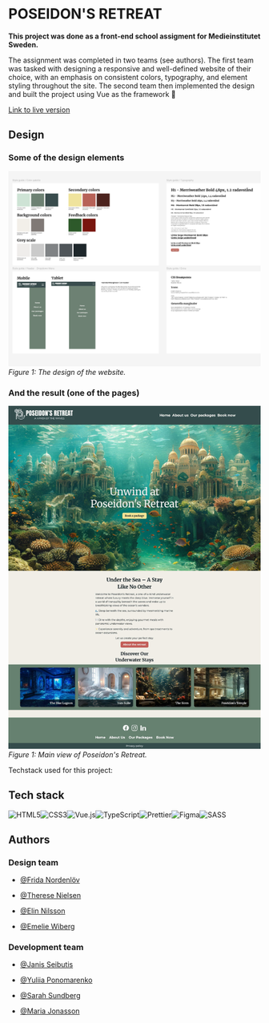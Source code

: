 # POSEIDON'S RETREAT

**This project was done as a front-end school assigment for Medieinstitutet Sweden.**

The assignment was completed in two teams (see authors). The first team was tasked with designing a responsive and well-defined website of their choice, with an emphasis on consistent colors, typography, and element styling throughout the site. The second team then implemented the design and built the project using Vue as the framework 🚀 

[Link to live version](https://maria-jon.github.io/poseidon/)

## Design

### Some of the design elements

![Design Image](src/assets/Readme-images/design.png)  
_Figure 1: The design of the website._

### And the result (one of the pages)

![Poseidon's Retreat](src/assets/Readme-images/poseidons-retreat-main.jpg)  
_Figure 1: Main view of Poseidon's Retreat._

Techstack used for this project:

## Tech stack

![HTML5](https://img.shields.io/badge/html5-%23E34F26.svg?style=for-the-badge&logo=html5&logoColor=white)![CSS3](https://img.shields.io/badge/css3-%231572B6.svg?style=for-the-badge&logo=css3&logoColor=white)![Vue.js](https://img.shields.io/badge/vue.js-%234FC08D.svg?style=for-the-badge&logo=vue.js&logoColor=white)![TypeScript](https://img.shields.io/badge/typescript-%23007ACC.svg?style=for-the-badge&logo=typescript&logoColor=white)![Prettier](https://img.shields.io/badge/prettier-%23F7B93E.svg?style=for-the-badge&logo=prettier&logoColor=black)![Figma](https://img.shields.io/badge/figma-%23F24E1E.svg?style=for-the-badge&logo=figma&logoColor=white)![SASS](https://img.shields.io/badge/SASS-hotpink.svg?style=for-the-badge&logo=SASS&logoColor=white)

## Authors

### Design team

- [@Frida Nordenlöv](https://github.com/fridanordenlow)

- [@Therese Nielsen](https://github.com/thnielseen)

- [@Elin Nilsson](https://github.com/webbelin)

- [@Emelie Wiberg](https://github.com/Erm0es)

### Development team

- [@Janis Seibutis](https://github.com/JanisSeibutis)

- [@Yuliia Ponomarenko](https://github.com/Yuliia-fed23)

- [@Sarah Sundberg](https://github.com/SarahSu92)

- [@Maria Jonasson](https://github.com/maria-jon)
